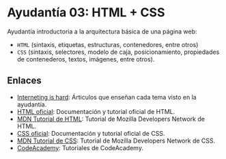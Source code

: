# Ayudantía 03: HTML + CSS
Ayudantía introductoria a la arquitectura básica de una página web:
- `HTML` (sintaxis, etiquetas, estructuras, contenedores, entre otros)
- `CSS` (sintaxis, selectores, modelo de caja, posicionamiento, propiedades de contenederos, textos, imágenes, entre otros).

## Enlaces
- [Interneting is hard](https://internetingishard.com/html-and-css/): Árticulos que enseñan cada tema visto en la ayudantía.
- [HTML oficial](https://html.spec.whatwg.org/multipage/): Documentación y tutorial oficial de HTML.
- [MDN Tutorial de HTML](https://developer.mozilla.org/en-US/docs/Web/HTML): Tutorial de Mozilla Developers Network de HTML.
- [CSS oficial](https://www.w3.org/TR/CSS/): Documentación y tutorial oficial de CSS.
- [MDN Tutorial de CSS](https://developer.mozilla.org/en-US/docs/Web/CSS): Tutorial de Mozilla Developers Network de CSS.
- [CodeAcademy](https://www.codecademy.com/): Tutoriales de CodeAcademy.
